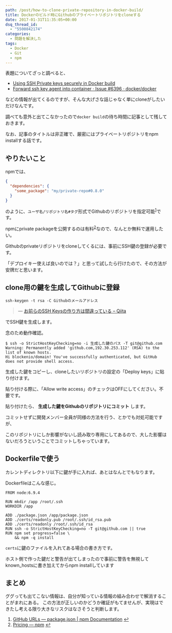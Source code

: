 ```yaml
---
path: /post/how-to-clone-private-repository-in-docker-build/
title: Dockerのビルド時にGithubのプライベートリポジトリをcloneする
date: 2017-01-31T11:35:05+00:00
dsq_thread_id:
  - "5500842174"
categories:
  - 問題を解決した
tags:
  - Docker
  - Git
  - npm
---
```

表題についてざっと調べると、

  * [Using SSH Private keys securely in Docker build](http://blog.cloud66.com/using-ssh-private-keys-securely-in-docker-build/)
  * [Forward ssh key agent into container · Issue #6396 · docker/docker](https://github.com/docker/docker/issues/6396)

などの情報が出てくるのですが、そんな大げさな話じゃなく単にcloneがしたいだけなんです。
  
調べても意外と出てこなかったので`docker build`の待ち時間に記事として残しておきます。
  
なお、記事のタイトルは非正確で、厳密にはプライベートリポジトリをnpm installする話です。

<!--more-->

やりたいこと
----------------------------------------

npmでは、

```json
{
  "dependencies": {
    "some_package": "my/private-repo#0.8.0"
  }
}
```

のように、`ユーザ名/リポジトリ名#タグ`形式でGithubのリポジトリを指定可能<sup id="fnref-931:1"><a href="#fn-931:1" rel="footnote">1</a></sup>です。
  
npmにprivate packageを公開するのは有料<sup id="fnref-931:2"><a href="#fn-931:2" rel="footnote">2</a></sup>なので、なんとか無料で運用したい。

Githubのprivateリポジトリをcloneしてくるには、事前にSSH鍵の登録が必要です。
  
「デプロイキー使えば良いのでは？」と思って試したら行けたので、その方法が安牌だと思います。

clone用の鍵を生成してGithubに登録
----------------------------------------

```
ssh-keygen -t rsa -C Githubのメールアドレス
```

> &mdash; [お前らのSSH Keysの作り方は間違っている – Qiita](http://qiita.com/suthio/items/2760e4cff0e185fe2db9)

でSSH鍵を生成します。
  
念のため動作確認。

```
$ ssh -o StrictHostKeyChecking=no -i 生成した鍵のパス -T git@github.com
Warning: Permanently added 'github.com,192.30.253.112' (RSA) to the list of known hosts.
Hi blockenio/domain! You've successfully authenticated, but GitHub does not provide shell access.
```

生成した鍵をコピーし、cloneしたいリポジトリの設定の「Deploy keys」に貼り付けます。
  
貼り付ける際に、「Allow write access」のチェックはOFFにしてください。不要です。

貼り付けたら、 **生成した鍵をGithubのリポジトリにコミット** します。
  
コミットせずに開発メンバー全員が同様の方法を行う、とかでも対処可能ですが、
  
このリポジトリにしか影響がないし読み取り専用にしてあるので、大した影響はないだろうということでコミットしちゃっています。

Dockerfileで使う
----------------------------------------

カレントディレクトリ以下に鍵が手に入れば、あとはなんとでもなります。
  
Dockerfileはこんな感じ。

```
FROM node:6.9.4

RUN mkdir /app /root/.ssh
WORKDIR /app

ADD ./package.json /app/package.json
ADD ./certs/readonly.pub /root/.ssh/id_rsa.pub
ADD ./certs/readonly /root/.ssh/id_rsa
RUN ssh -o StrictHostKeyChecking=no -T git@github.com || true
RUN npm set progress=false \
    && npm -q install
```

`certs`に鍵のファイルを入れてある場合の書き方です。
  
ホスト側で作った鍵だと警告が出てしまったので事前に警告を無視してknown_hostsに書き加えてからnpm installしています

まとめ
----------------------------------------

ググっても出てこない情報は、自分が知っている情報の組み合わせで解消することがまれにある。 この方法が正しいのかどうか確証がもてませんが、実現はできたし考える限り大きなリスクはなさそうと判断します。

<ol>
  <li id="fn-931:1">
    <a href="https://docs.npmjs.com/files/package.json#github-urls">GitHub URLs — package.json | npm Documentation</a> <a href="#fnref-931:1" rev="footnote">↩</a>
  </li>

  <li id="fn-931:2">
    <a href="https://www.npmjs.com/pricing">Pricing — npm</a> <a href="#fnref-931:2" rev="footnote">↩</a>
  </li>
</ol>
  
  <div style="font-size:0px;height:0px;line-height:0px;margin:0;padding:0;clear:both">
  </div>
